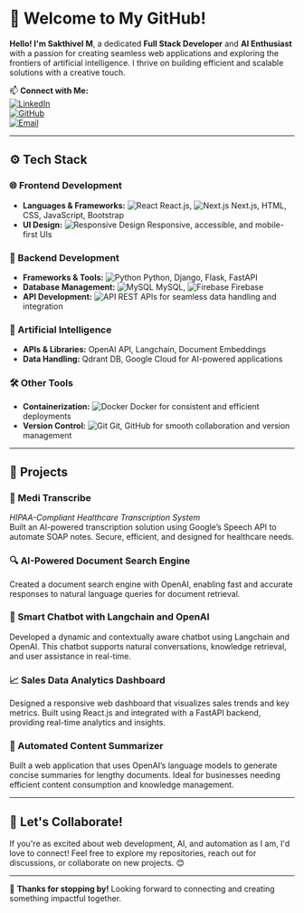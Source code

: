 # 🌟 Welcome to My GitHub!

**Hello! I'm Sakthivel M**, a dedicated **Full Stack Developer** and **AI Enthusiast** with a passion for creating seamless web applications and exploring the frontiers of artificial intelligence. I thrive on building efficient and scalable solutions with a creative touch.

📫 **Connect with Me:**  
[![LinkedIn](https://img.shields.io/badge/LinkedIn-shakthi22-0A66C2?style=flat-square&logo=linkedin)](https://www.linkedin.com/in/shakthi22/)  
[![GitHub](https://img.shields.io/badge/GitHub-shakthi2230-181717?style=flat-square&logo=github)](https://github.com/shakthi2230)  
[![Email](https://img.shields.io/badge/Email-sakthivelmaadhu26%40gmail.com-D14836?style=flat-square&logo=gmail)](mailto:sakthivelmaadhu26@gmail.com)

---

## ⚙️ Tech Stack

### 🌐 Frontend Development
- **Languages & Frameworks:** ![React](https://img.icons8.com/color/48/000000/react-native.png) React.js, ![Next.js](https://img.icons8.com/windows/64/000000/nextjs.png) Next.js, HTML, CSS, JavaScript, Bootstrap
- **UI Design:** ![Responsive Design](https://img.icons8.com/color/48/000000/responsive.png) Responsive, accessible, and mobile-first UIs

### 🔗 Backend Development
- **Frameworks & Tools:** ![Python](https://img.icons8.com/color/48/000000/python.png) Python, Django, Flask, FastAPI
- **Database Management:** ![MySQL](https://img.icons8.com/fluency/48/000000/mysql-logo.png) MySQL, ![Firebase](https://img.icons8.com/color/48/000000/firebase.png) Firebase
- **API Development:** ![API](https://img.icons8.com/ios/50/000000/api.png) REST APIs for seamless data handling and integration

### 🤖 Artificial Intelligence
- **APIs & Libraries:** OpenAI API, Langchain, Document Embeddings
- **Data Handling:** Qdrant DB, Google Cloud for AI-powered applications

### 🛠️ Other Tools
- **Containerization:** ![Docker](https://img.icons8.com/color/48/000000/docker.png) Docker for consistent and efficient deployments
- **Version Control:** ![Git](https://img.icons8.com/color/48/000000/git.png) Git, GitHub for smooth collaboration and version management

---

## 🚀 Projects

### 📜 Medi Transcribe
*HIPAA-Compliant Healthcare Transcription System*  
Built an AI-powered transcription solution using Google’s Speech API to automate SOAP notes. Secure, efficient, and designed for healthcare needs.

### 🔍 AI-Powered Document Search Engine
Created a document search engine with OpenAI, enabling fast and accurate responses to natural language queries for document retrieval.

### 💬 Smart Chatbot with Langchain and OpenAI
Developed a dynamic and contextually aware chatbot using Langchain and OpenAI. This chatbot supports natural conversations, knowledge retrieval, and user assistance in real-time.

### 📈 Sales Data Analytics Dashboard
Designed a responsive web dashboard that visualizes sales trends and key metrics. Built using React.js and integrated with a FastAPI backend, providing real-time analytics and insights.

### 📝 Automated Content Summarizer
Built a web application that uses OpenAI’s language models to generate concise summaries for lengthy documents. Ideal for businesses needing efficient content consumption and knowledge management.

---

## 🎨 Let's Collaborate!
If you're as excited about web development, AI, and automation as I am, I'd love to connect! Feel free to explore my repositories, reach out for discussions, or collaborate on new projects. 😊

---

🌟 **Thanks for stopping by!** Looking forward to connecting and creating something impactful together.
